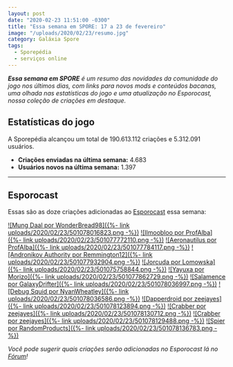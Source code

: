 ```yaml
---
layout: post
date: "2020-02-23 11:51:00 -0300"
title: "Essa semana em SPORE: 17 a 23 de fevereiro"
image: "/uploads/2020/02/23/resumo.jpg"
category: Galáxia Spore
tags:
  - Sporepédia
  - serviços online
---
```

_**Essa semana em SPORE** é um resumo das novidades da comunidade do jogo nos últimos dias, com links para novos mods e conteúdos bacanas, uma olhada nas estatísticas do jogo e uma atualização no Esporocast, nossa coleção de criações em destaque._

## Estatísticas do jogo

A Sporepédia alcançou um total de 190.613.112 criações e 5.312.091 usuários.

- **Criações enviadas na última semana:** 4.683
- **Usuários novos na última semana:** 1.397

***

## Esporocast

Essas são as doze criações adicionadas ao [Esporocast](http://www.spore.com/sporepedia#qry=ssc-501057576550) essa semana:

[![Mung Daal por WonderBread98]({%- link uploads/2020/02/23/501078016823.png -%})](http://www.spore.com/sporepedia#qry=sast-501078016823%3Assc-501057576550)
[![Ilmoobloo por ProfAlba]({%- link uploads/2020/02/23/501077772110.png -%})](http://www.spore.com/sporepedia#qry=sast-501077772110%3Assc-501057576550)
[![Aeronautilus por ProfAlba]({%- link uploads/2020/02/23/501077784117.png -%})](http://www.spore.com/sporepedia#qry=sast-501077784117%3Assc-501057576550)
[![Andronikov Authority por Remmington12]({%- link uploads/2020/02/23/501077932904.png -%})](http://www.spore.com/sporepedia#qry=sast-501077932904%3Assc-501057576550)
[![Jorcuda por Lomowska]({%- link uploads/2020/02/23/501075758844.png -%})](http://www.spore.com/sporepedia#qry=sast-501075758844%3Assc-501057576550)
[![Yayuxa por Morizo]({%- link uploads/2020/02/23/501077862729.png -%})](http://www.spore.com/sporepedia#qry=sast-501077862729%3Assc-501057576550)
[![Salamence por GalaxyDrifter]({%- link uploads/2020/02/23/501078036997.png -%})](http://www.spore.com/sporepedia#qry=sast-501078036997%3Assc-501057576550)
[![Debug Squid por NyanWheatley]({%- link uploads/2020/02/23/501078036586.png -%})](http://www.spore.com/sporepedia#qry=sast-501078036586%3Assc-501057576550)
[![Dapperdroid por zeejayes]({%- link uploads/2020/02/23/501078123894.png -%})](http://www.spore.com/sporepedia#qry=sast-501078123894%3Assc-501057576550)
[![Crabber por zeejayes]({%- link uploads/2020/02/23/501078130712.png -%})](http://www.spore.com/sporepedia#qry=sast-501078130712%3Assc-501057576550)
[![Crabber por zeejayes]({%- link uploads/2020/02/23/501078129488.png -%})](http://www.spore.com/sporepedia#qry=sast-501078129488%3Assc-501057576550)
[![Spier por RandomProducts]({%- link uploads/2020/02/23/501078136783.png -%})](http://www.spore.com/sporepedia#qry=sast-501078136783%3Assc-501057576550)
  
_Você pode sugerir quais criações serão adicionadas no Esporocast lá no [Fórum](https://forum.esporo.net/d/18-conheca-o-esporocast)!_
